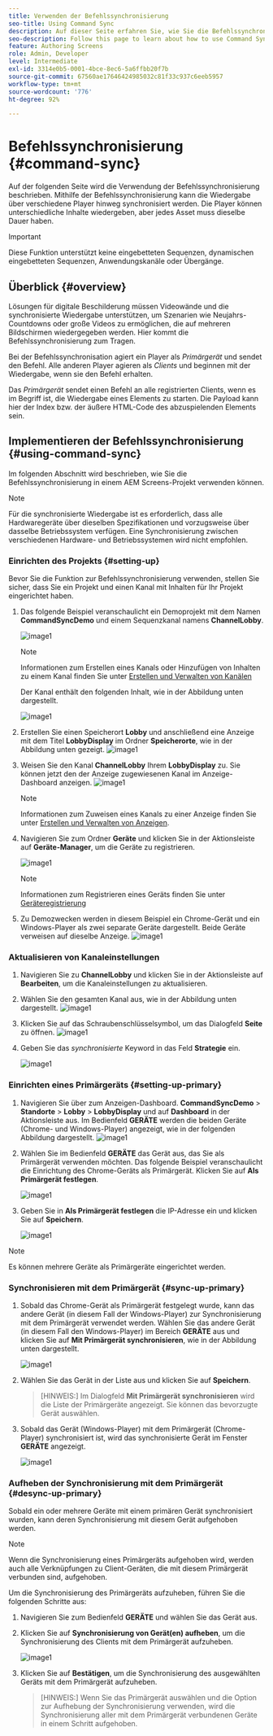 ```yaml
---
title: Verwenden der Befehlssynchronisierung
seo-title: Using Command Sync
description: Auf dieser Seite erfahren Sie, wie Sie die Befehlssynchronisierung verwenden.
seo-description: Follow this page to learn about how to use Command Sync.
feature: Authoring Screens
role: Admin, Developer
level: Intermediate
exl-id: 3314e0b5-0001-4bce-8ec6-5a6ffbb20f7b
source-git-commit: 67560ae17646424985032c81f33c937c6eeb5957
workflow-type: tm+mt
source-wordcount: '776'
ht-degree: 92%

---
```


# Befehlssynchronisierung {#command-sync}

Auf der folgenden Seite wird die Verwendung der Befehlssynchronisierung beschrieben. Mithilfe der Befehlssynchronisierung kann die Wiedergabe über verschiedene Player hinweg synchronisiert werden. Die Player können unterschiedliche Inhalte wiedergeben, aber jedes Asset muss dieselbe Dauer haben.

>[!IMPORTANT]
>
>Diese Funktion unterstützt keine eingebetteten Sequenzen, dynamischen eingebetteten Sequenzen, Anwendungskanäle oder Übergänge.

## Überblick {#overview}

Lösungen für digitale Beschilderung müssen Videowände und die synchronisierte Wiedergabe unterstützen, um Szenarien wie Neujahrs-Countdowns oder große Videos zu ermöglichen, die auf mehreren Bildschirmen wiedergegeben werden. Hier kommt die Befehlssynchronisierung zum Tragen.

Bei der Befehlssynchronisation agiert ein Player als *Primärgerät* und sendet den Befehl. Alle anderen Player agieren als *Clients* und beginnen mit der Wiedergabe, wenn sie den Befehl erhalten.

Das *Primärgerät* sendet einen Befehl an alle registrierten Clients, wenn es im Begriff ist, die Wiedergabe eines Elements zu starten. Die Payload kann hier der Index bzw. der äußere HTML-Code des abzuspielenden Elements sein.

## Implementieren der Befehlssynchronisierung {#using-command-sync}

Im folgenden Abschnitt wird beschrieben, wie Sie die Befehlssynchronisierung in einem AEM Screens-Projekt verwenden können.

>[!NOTE]
>
>Für die synchronisierte Wiedergabe ist es erforderlich, dass alle Hardwaregeräte über dieselben Spezifikationen und vorzugsweise über dasselbe Betriebssystem verfügen. Eine Synchronisierung zwischen verschiedenen Hardware- und Betriebssystemen wird nicht empfohlen.

### Einrichten des Projekts {#setting-up}

Bevor Sie die Funktion zur Befehlssynchronisierung verwenden, stellen Sie sicher, dass Sie ein Projekt und einen Kanal mit Inhalten für Ihr Projekt eingerichtet haben.

1. Das folgende Beispiel veranschaulicht ein Demoprojekt mit dem Namen **CommandSyncDemo** und einem Sequenzkanal namens **ChannelLobby**.

   ![image1](assets/command-sync/command-sync1-1.png)

   >[!NOTE]
   >
   >Informationen zum Erstellen eines Kanals oder Hinzufügen von Inhalten zu einem Kanal finden Sie unter [Erstellen und Verwalten von Kanälen](/help/user-guide/managing-channels.md)

   Der Kanal enthält den folgenden Inhalt, wie in der Abbildung unten dargestellt.

   ![image1](assets/command-sync/command-sync2-1.png)

1. Erstellen Sie einen Speicherort **Lobby** und anschließend eine Anzeige mit dem Titel **LobbyDisplay** im Ordner **Speicherorte**, wie in der Abbildung unten gezeigt.
   ![image1](assets/command-sync/command-sync3-1.png)

1. Weisen Sie den Kanal **ChannelLobby** Ihrem **LobbyDisplay** zu. Sie können jetzt den der Anzeige zugewiesenen Kanal im Anzeige-Dashboard anzeigen.
   ![image1](assets/command-sync/command-sync4-1.png)

   >[!NOTE]
   >
   >Informationen zum Zuweisen eines Kanals zu einer Anzeige finden Sie unter [Erstellen und Verwalten von Anzeigen](/help/user-guide/managing-displays.md).

1. Navigieren Sie zum Ordner **Geräte** und klicken Sie in der Aktionsleiste auf **Geräte-Manager**, um die Geräte zu registrieren.

   ![image1](assets/command-sync5.png)

   >[!NOTE]
   >
   >Informationen zum Registrieren eines Geräts finden Sie unter [Geräteregistrierung](/help/user-guide/device-registration.md)

1. Zu Demozwecken werden in diesem Beispiel ein Chrome-Gerät und ein Windows-Player als zwei separate Geräte dargestellt. Beide Geräte verweisen auf dieselbe Anzeige.
   ![image1](assets/command-sync6.png)

### Aktualisieren von Kanaleinstellungen

1. Navigieren Sie zu **ChannelLobby** und klicken Sie in der Aktionsleiste auf **Bearbeiten**, um die Kanaleinstellungen zu aktualisieren.

1. Wählen Sie den gesamten Kanal aus, wie in der Abbildung unten dargestellt.
   ![image1](assets/command-sync/command-sync7-1.png)

1. Klicken Sie auf das Schraubenschlüsselsymbol, um das Dialogfeld **Seite** zu öffnen.
   ![image1](assets/command-sync/command-sync8-1.png)

1. Geben Sie das *synchronisierte* Keyword in das Feld **Strategie** ein.

   ![image1](assets/command-sync/command-sync9-1.png)


### Einrichten eines Primärgeräts {#setting-up-primary}

1. Navigieren Sie über zum Anzeigen-Dashboard. **CommandSyncDemo** > **Standorte**  > **Lobby** > **LobbyDisplay** und auf **Dashboard** in der Aktionsleiste aus.
Im Bedienfeld **GERÄTE** werden die beiden Geräte (Chrome- und Windows-Player) angezeigt, wie in der folgenden Abbildung dargestellt.
   ![image1](assets/command-sync/command-sync10-1.png)

1. Wählen Sie im Bedienfeld **GERÄTE** das Gerät aus, das Sie als Primärgerät verwenden möchten. Das folgende Beispiel veranschaulicht die Einrichtung des Chrome-Geräts als Primärgerät. Klicken Sie auf **Als Primärgerät festlegen**.

   ![image1](assets/command-sync/command-sync11-1.png)

1. Geben Sie in **Als Primärgerät festlegen** die IP-Adresse ein und klicken Sie auf **Speichern**.

   ![image1](assets/command-sync/command-sync12-1.png)

>[!NOTE]
>
>Es können mehrere Geräte als Primärgeräte eingerichtet werden.

### Synchronisieren mit dem Primärgerät {#sync-up-primary}

1. Sobald das Chrome-Gerät als Primärgerät festgelegt wurde, kann das andere Gerät (in diesem Fall der Windows-Player) zur Synchronisierung mit dem Primärgerät verwendet werden.
Wählen Sie das andere Gerät (in diesem Fall den Windows-Player) im Bereich **GERÄTE** aus und klicken Sie auf **Mit Primärgerät synchronisieren**, wie in der Abbildung unten dargestellt.

   ![image1](assets/command-sync/command-sync13-1.png)

1. Wählen Sie das Gerät in der Liste aus und klicken Sie auf **Speichern**.

   >[HINWEIS:]
   > Im Dialogfeld **Mit Primärgerät synchronisieren** wird die Liste der Primärgeräte angezeigt. Sie können das bevorzugte Gerät auswählen.

1. Sobald das Gerät (Windows-Player) mit dem Primärgerät (Chrome-Player) synchronisiert ist, wird das synchronisierte Gerät im Fenster **GERÄTE** angezeigt.

   ![image1](assets/command-sync/command-sync14-1.png)

### Aufheben der Synchronisierung mit dem Primärgerät {#desync-up-primary}

Sobald ein oder mehrere Geräte mit einem primären Gerät synchronisiert wurden, kann deren Synchronisierung mit diesem Gerät aufgehoben werden.

>[!NOTE]
>
>Wenn die Synchronisierung eines Primärgeräts aufgehoben wird, werden auch alle Verknüpfungen zu Client-Geräten, die mit diesem Primärgerät verbunden sind, aufgehoben.

Um die Synchronisierung des Primärgeräts aufzuheben, führen Sie die folgenden Schritte aus:

1. Navigieren Sie zum Bedienfeld **GERÄTE** und wählen Sie das Gerät aus.

1. Klicken Sie auf **Synchronisierung von Gerät(en) aufheben**, um die Synchronisierung des Clients mit dem Primärgerät aufzuheben.

   ![image1](assets/command-sync/command-sync15-1.png)

1. Klicken Sie auf **Bestätigen**, um die Synchronisierung des ausgewählten Geräts mit dem Primärgerät aufzuheben.

   >[HINWEIS:]
   > Wenn Sie das Primärgerät auswählen und die Option zur Aufhebung der Synchronisierung verwenden, wird die Synchronisierung aller mit dem Primärgerät verbundenen Geräte in einem Schritt aufgehoben.
